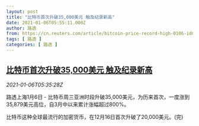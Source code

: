```yaml
---
layout: post
title: "比特币首次升破35,000美元 触及纪录新高"
date: 2021-01-06T05:55:11.000Z
author: 路透
from: https://cn.reuters.com/article/bitcoin-price-record-high-0106-idCNKBS29B0IF
tags: [ 路透 ]
categories: [ 路透 ]
---
```

<!--1609912511000-->
[比特币首次升破35,000美元 触及纪录新高](https://cn.reuters.com/article/bitcoin-price-record-high-0106-idCNKBS29B0IF)
------

<div>
<div><i>2021-01-06T05:35:28Z</i></div><p>路透上海1月6日 - 比特币周三亚洲时段升破35,000美元，为历来首次，一度涨到35,879美元高位，自3月中以来累计涨幅超过800%。</p><p>比特币这种全球最流行的加密货币，在12月16日首次升破了20,000美元。(完)</p>
</div>
